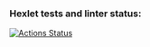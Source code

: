 ### Hexlet tests and linter status:
[![Actions Status](https://github.com/sheveleves/java-project-78/workflows/hexlet-check/badge.svg)](https://github.com/sheveleves/java-project-78/actions)